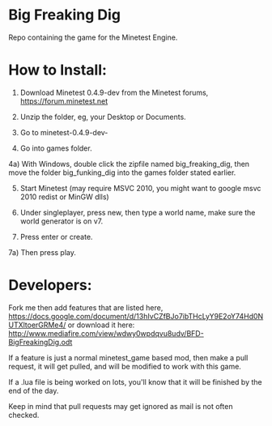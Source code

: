 Big Freaking Dig
================

Repo containing the game for the Minetest Engine.

How to Install:
================

1) Download Minetest 0.4.9-dev from the Minetest forums, https://forum.minetest.net

2) Unzip the folder, eg, your Desktop or Documents.

3) Go to minetest-0.4.9-dev-<commit>

4) Go into games folder.

4a) With Windows, double click the zipfile named big_freaking_dig, then move the folder big_funking_dig into the games folder stated earlier.

5) Start Minetest (may require MSVC 2010, you might want to google msvc 2010 redist or MinGW dlls)

6) Under singleplayer, press new, then type a world name, make sure the world generator is on v7.

7) Press enter or create.

7a) Then press play.

Developers:
===============

Fork me then add features that are listed here, https://docs.google.com/document/d/13hIvCZfBJo7ibTHcLyY9E2oY74Hd0NUTXltoerGRMe4/ or download it here: http://www.mediafire.com/view/wdwy0wpdqvu8udv/BFD-BigFreakingDig.odt

If a feature is just a normal minetest_game based mod, then make a pull request, it will get pulled, and will be modified to work with this game.

If a .lua file is being worked on lots, you'll know that it will be finished by the end of the day.

Keep in mind that pull requests may get ignored as mail is not often checked.

